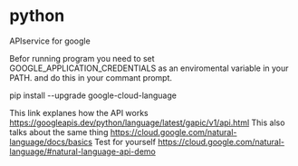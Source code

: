 # python
APIservice for google

Befor running program you need to set GOOGLE_APPLICATION_CREDENTIALS as an enviromental variable in your PATH.
and do this in your commant prompt.

pip install --upgrade google-cloud-language


This link explanes how the API works
https://googleapis.dev/python/language/latest/gapic/v1/api.html
This also talks about the same thing
https://cloud.google.com/natural-language/docs/basics
Test for yourself
https://cloud.google.com/natural-language/#natural-language-api-demo
